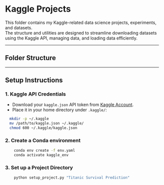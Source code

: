 # Kaggle Projects

This folder contains my Kaggle-related data science projects, experiments, and datasets.  
The structure and utilities are designed to streamline downloading datasets using the Kaggle API, managing data, and loading data efficiently.

---

## Folder Structure


---

## Setup Instructions

### 1. Kaggle API Credentials

- Download your `kaggle.json` API token from [Kaggle Account](https://www.kaggle.com/settings).
- Place it in your home directory under `.kaggle/`:
  
```bash
  mkdir -p ~/.kaggle
  mv /path/to/kaggle.json ~/.kaggle/
  chmod 600 ~/.kaggle/kaggle.json
```
### 2. Create a Conda environment
```bash
    conda env create -f env.yaml
    conda activate kaggle_env
```

### 3. Set up a Project Directory
```bash
    python setup_project.py "Titanic Survival Prediction"
```

